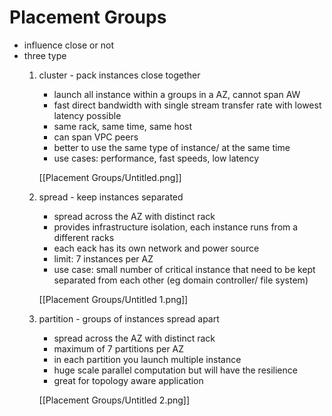 # Placement Groups

- influence close or not
- three type
    1. cluster - pack instances close together
        - launch all instance within a groups in a AZ, cannot span AW
        - fast direct bandwidth with single stream transfer rate with lowest latency possible
        - same rack, same time, same host
        - can span VPC peers
        - better to use the same type of instance/ at the same time
        - use cases: performance, fast speeds, low latency

        [[Placement Groups/Untitled.png]]

    2. spread - keep instances separated
        - spread across the AZ with distinct rack
        - provides infrastructure isolation, each instance runs from a different racks
        - each eack has its own network and power source
        - limit: 7 instances per AZ
        - use case: small number of critical instance that need to be kept separated from each other (eg domain controller/ file system)

        [[Placement Groups/Untitled 1.png]]

    3. partition - groups of instances spread apart
        - spread across the AZ with distinct rack
        - maximum of 7 partitions per AZ
        - in each partition you launch multiple instance
        - huge scale parallel computation but will have the resilience
        - great for topology aware application

        [[Placement Groups/Untitled 2.png]]
